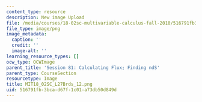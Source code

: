 ```yaml
---
content_type: resource
description: New image Upload
file: /media/courses/18-02sc-multivariable-calculus-fall-2010/516791fb3bcad67f1c01a73db50d849d_MIT18_02SC_L27Brds_12.png
file_type: image/png
image_metadata:
  caption: ''
  credit: ''
  image-alt: ''
learning_resource_types: []
ocw_type: OCWImage
parent_title: 'Session 81: Calculating Flux; Finding ndS'
parent_type: CourseSection
resourcetype: Image
title: MIT18_02SC_L27Brds_12.png
uid: 516791fb-3bca-d67f-1c01-a73db50d849d
---
```


